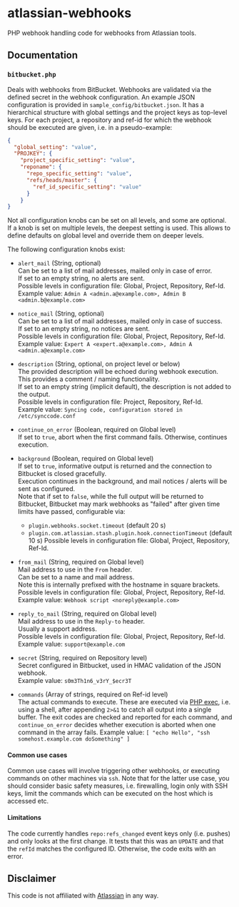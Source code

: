 # atlassian-webhooks

PHP webhook handling code for webhooks from Atlassian tools.

## Documentation

### `bitbucket.php`

Deals with webhooks from BitBucket. Webhooks are validated via the defined secret in the webhook configuration.
An example JSON configuration is provided in `sample_config/bitbucket.json`.
It has a hierarchical structure with global settings and the project keys as top-level keys.
For each project, a repository and ref-id for which the webhook should be executed are given, i.e. in a pseudo-example:
```json
{
  "global_setting": "value",
  "PROJKEY": {
    "project_specific_setting": "value",
    "reponame": {
      "repo_specific_setting": "value",
      "refs/heads/master": {
        "ref_id_specific_setting": "value"
      }
    }
}
```
Not all configuration knobs can be set on all levels, and some are optional.  
If a knob is set on multiple levels, the deepest setting is used. This allows to define defaults on global level and override them on deeper levels.

The following configuration knobs exist:

- `alert_mail` (String, optional)  
   Can be set to a list of mail addresses, mailed only in case of error.  
   If set to an empty string, no alerts are sent.  
   Possible levels in configuration file: Global, Project, Repository, Ref-Id.  
   Example value: `Admin A <admin.a@example.com>, Admin B <admin.b@example.com>`

- `notice_mail` (String, optional)  
   Can be set to a list of mail addresses, mailed only in case of success.  
   If set to an empty string, no notices are sent.  
   Possible levels in configuration file: Global, Project, Repository, Ref-Id.  
   Example value: `Expert A <expert.a@example.com>, Admin A <admin.a@example.com>`

- `description` (String, optional, on project level or below)  
   The provided description will be echoed during webhook execution.  
   This provides a comment / naming functionality.  
   If set to an empty string (implicit default), the description is not added to the output.  
   Possible levels in configuration file: Project, Repository, Ref-Id.  
   Example value: `Syncing code, configuration stored in /etc/synccode.conf`

- `continue_on_error` (Boolean, required on Global level)  
   If set to `true`, abort when the first command fails. Otherwise, continues execution.  

- `background` (Boolean, required on Global level)  
   If set to `true`, informative output is returned and the connection to Bitbucket is closed gracefully.  
   Execution continues in the background, and mail notices / alerts will be sent as configured.  
   Note that if set to `false`, while the full output will be returned to Bitbucket,
   Bitbucket may mark webhooks as "failed" after given time limits have passed, configurable via:
   - `plugin.webhooks.socket.timeout` (default 20 s)
   - `plugin.com.atlassian.stash.plugin.hook.connectionTimeout` (default 10 s)
   Possible levels in configuration file: Global, Project, Repository, Ref-Id.

- `from_mail` (String, required on Global level)  
   Mail address to use in the `From` header.  
   Can be set to a name and mail address.  
   Note this is internally prefixed with the hostname in square brackets.  
   Possible levels in configuration file: Global, Project, Repository, Ref-Id.  
   Example value: `Webhook script <noreply@example.com>`

- `reply_to_mail` (String, required on Global level)  
   Mail address to use in the `Reply-to` header.  
   Usually a support address.  
   Possible levels in configuration file: Global, Project, Repository, Ref-Id.  
   Example value: `support@example.com`

- `secret` (String, required on Repository level)  
   Secret configured in Bitbucket, used in HMAC validation of the JSON webhook.  
   Example value: `s0m3Th1n6_v3rY_$ecr3T`

- `commands` (Array of strings, required on Ref-id level)  
   The actual commands to execute. These are executed via [PHP exec](https://www.php.net/manual/de/function.exec.php),
   i.e. using a shell, after appending `2>&1` to catch all output into a single buffer.
   The exit codes are checked and reported for each command, and `continue_on_error` decides whether execution is aborted
   when one command in the array fails.
   Example value: `[ "echo Hello", "ssh somehost.example.com doSomething" ]`

#### Common use cases

Common use cases will involve triggering other webhooks, or executing commands on other machines via `ssh`.
Note that for the latter use case, you should consider basic safety measures, i.e. firewalling, login only with SSH keys, limit the commands
which can be executed on the host which is accessed etc.

#### Limitations

The code currently handles `repo:refs_changed` event keys only (i.e. pushes) and only looks at the first change.
It tests that this was an `UPDATE` and that the `refId` matches the configured ID. Otherwise, the code exits with an error.

## Disclaimer

This code is not affiliated with [Atlassian](https://www.atlassian.com/) in any way.
